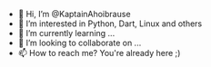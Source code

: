 - 👋 Hi, I’m @KaptainAhoibrause
- 👀 I’m interested in Python, Dart, Linux and others
- 🌱 I’m currently learning ...
- 💞️ I’m looking to collaborate on ...
- 📫 How to reach me? You're already here ;)

<!---
KaptainAhoibrause/KaptainAhoibrause is a ✨ special ✨ repository because its `README.md` (this file) appears on your GitHub profile.
You can click the Preview link to take a look at your changes.
--->
